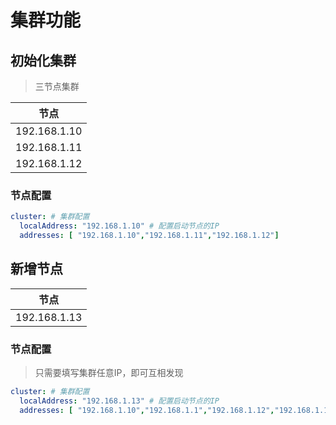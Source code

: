 # 集群功能

## 初始化集群

> 三节点集群

| 节点           | 
|--------------|
| 192.168.1.10 |
| 192.168.1.11 |
| 192.168.1.12 |

### 节点配置
```yaml
cluster: # 集群配置
  localAddress: "192.168.1.10" # 配置启动节点的IP
  addresses: [ "192.168.1.10","192.168.1.11","192.168.1.12"]
```

## 新增节点
| 节点           | 
|--------------|
| 192.168.1.13 |

### 节点配置
> 只需要填写集群任意IP，即可互相发现

```yaml
cluster: # 集群配置
  localAddress: "192.168.1.13" # 配置启动节点的IP
  addresses: [ "192.168.1.10","192.168.1.1","192.168.1.12","192.168.1.13"]
```